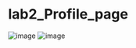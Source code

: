 # lab2_Profile_page
![image](https://github.com/user-attachments/assets/733003fe-ce8a-459d-addc-1cb0156b72a4)
![image](https://github.com/user-attachments/assets/244f5a63-d792-4027-bb75-ae62ab732c7b)
